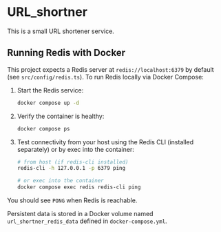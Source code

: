 # URL_shortner

This is a small URL shortener service.

## Running Redis with Docker

This project expects a Redis server at `redis://localhost:6379` by default (see `src/config/redis.ts`). To run Redis locally via Docker Compose:

1. Start the Redis service:

   ```bash
   docker compose up -d
   ```

2. Verify the container is healthy:

   ```bash
   docker compose ps
   ```

3. Test connectivity from your host using the Redis CLI (installed separately) or by exec into the container:

   ```bash
   # from host (if redis-cli installed)
   redis-cli -h 127.0.0.1 -p 6379 ping

   # or exec into the container
   docker compose exec redis redis-cli ping
   ```

You should see `PONG` when Redis is reachable.

Persistent data is stored in a Docker volume named `url_shortner_redis_data` defined in `docker-compose.yml`.